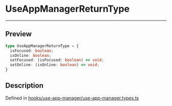 
      
# UseAppManagerReturnType

<div class="api-docs__separator" data-reactroot="">

---

</div><div class="api-docs__section" data-reactroot="">

## Preview

</div><div class="api-docs__preview type" data-reactroot="">

```ts
type UseAppManagerReturnType = {
  isFocused: boolean; 
  isOnline: boolean; 
  setFocused: (isFocused: boolean) => void; 
  setOnline: (isOnline: boolean) => void; 
}
```

</div><div class="api-docs__section" data-reactroot="">

## Description

</div><div class="api-docs__description" data-reactroot=""><span class="api-docs__do-not-parse">



</span></div><div class="api-docs__definition" data-reactroot="">

Defined in [hooks/use-app-manager/use-app-manager.types.ts](https://github.com/BetterTyped/hyper-fetch/blob/982ac882/packages/react/src/hooks/use-app-manager/use-app-manager.types.ts#L1)

</div>